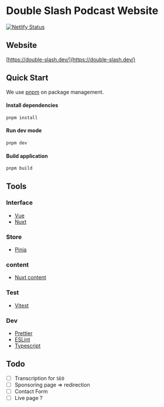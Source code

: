 # Double Slash Podcast Website

[![Netlify Status](https://api.netlify.com/api/v1/badges/790566ad-de5b-494f-9a91-e285f98080e5/deploy-status)](https://app.netlify.com/sites/double-slash-website/deploys)

## Website

[https://double-slash.dev/](https://double-slash.dev/)

## Quick Start

We use [pnpm](https://pnpm.io) on package management.


#### Install dependencies

```
pnpm install
```

#### Run dev mode

```
pnpm dev
```


#### Build application

```
pnpm build
```


## Tools

### Interface

- [Vue](https://vuejs.org/)
- [Nuxt](https://v3.nuxtjs.org/)

### Store

- [Pinia](https://pinia.vuejs.org/)

### content

- [Nuxt content](https://content.nuxtjs.org/)

### Test

- [Vitest](https://vitest.dev/)

### Dev

- [Prettier](https://prettier.io/)
- [ESLint](https://eslint.org/)
- [Typescript](https://www.typescriptlang.org/)


## Todo

- [ ] Transcription for `SEO`
- [ ] Sponsoring page => redirection
- [ ] Contact Form
- [ ] Live page ?
